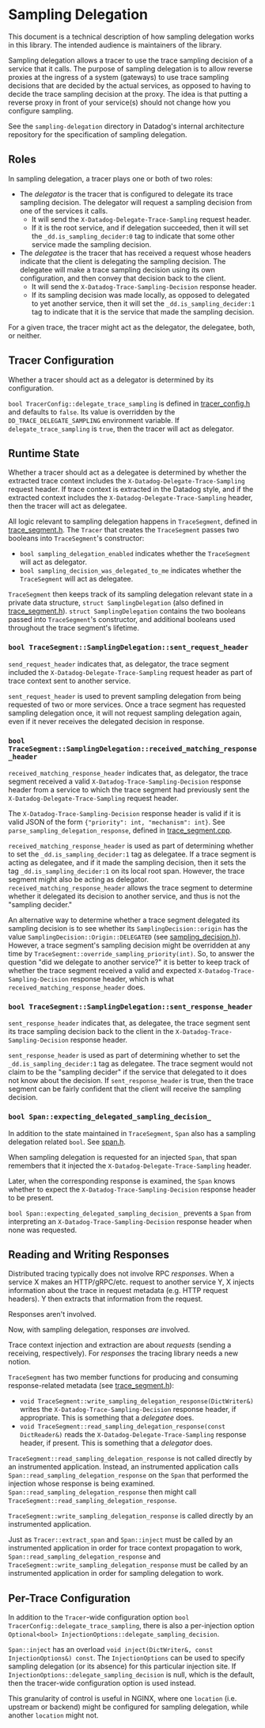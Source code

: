 # Sampling Delegation
This document is a technical description of how sampling delegation works in
this library. The intended audience is maintainers of the library.

Sampling delegation allows a tracer to use the trace sampling decision of a
service that it calls. The purpose of sampling delegation is to allow reverse
proxies at the ingress of a system (gateways) to use trace sampling decisions
that are decided by the actual services, as opposed to having to decide the
trace sampling decision at the proxy.  The idea is that putting a reverse proxy
in front of your service(s) should not change how you configure sampling.

See the `sampling-delegation` directory in Datadog's internal architecture
repository for the specification of sampling delegation.

## Roles
In sampling delegation, a tracer plays one or both of two roles:

- The _delegator_ is the tracer that is configured to delegate its trace
  sampling decision.  The delegator will request a sampling decision from one of
  the services it calls.
  - It will send the `X-Datadog-Delegate-Trace-Sampling` request header.
  - If it is the root service, and if delegation succeeded, then it will set the
    `_dd.is_sampling_decider:0` tag to indicate that some other service made the
    sampling decision.
- The _delegatee_ is the tracer that has received a request whose headers
  indicate that the client is delegating the sampling decision.  The delegatee
  will make a trace sampling decision using its own configuration, and then
  convey that decision back to the client.
  - It will send the `X-Datadog-Trace-Sampling-Decision` response header.
  - If its sampling decision was made locally, as opposed to delegated to yet
    another service, then it will set the `_dd.is_sampling_decider:1` tag to
    indicate that it is the service that made the sampling decision.

For a given trace, the tracer might act as the delegator, the delegatee, both,
or neither.

## Tracer Configuration
Whether a tracer should act as a delegator is determined by its configuration.

`bool TracerConfig::delegate_trace_sampling` is defined in [tracer_config.h][1]
and defaults to `false`.  Its value is overridden by the
`DD_TRACE_DELEGATE_SAMPLING` environment variable.  If `delegate_trace_sampling`
is `true`, then the tracer will act as delegator.

## Runtime State
Whether a tracer should act as a delegatee is determined by whether the
extracted trace context includes the `X-Datadog-Delegate-Trace-Sampling` request
header.  If trace context is extracted in the Datadog style, and if the
extracted context includes the `X-Datadog-Delegate-Trace-Sampling` header, then
the tracer will act as delegatee.

All logic relevant to sampling delegation happens in `TraceSegment`, defined in
[trace_segment.h][2]. The `Tracer` that creates the `TraceSegment` passes
two booleans into `TraceSegment`'s constructor:

- `bool sampling_delegation_enabled` indicates whether the `TraceSegment` will
  act as delegator.
- `bool sampling_decision_was_delegated_to_me` indicates whether the
  `TraceSegment` will act as delegatee.

`TraceSegment` then keeps track of its sampling delegation relevant state in a
private data structure, `struct SamplingDelegation` (also defined in
[trace_segment.h][2]).  `struct SamplingDelegation` contains the two booleans
passed into `TraceSegment`'s constructor, and additional booleans used
throughout the trace segment's lifetime.

### `bool TraceSegment::SamplingDelegation::sent_request_header`
`send_request_header` indicates that, as delegator, the trace segment included
the `X-Datadog-Delegate-Trace-Sampling` request header as part of trace context
sent to another service.

`sent_request_header` is used to prevent sampling delegation from being
requested of two or more services.  Once a trace segment has requested sampling
delegation once, it will not request sampling delegation again, even if it never
receives the delegated decision in response.

### `bool TraceSegment::SamplingDelegation::received_matching_response_header`
`received_matching_response_header` indicates that, as delegator, the trace
segment received a valid `X-Datadog-Trace-Sampling-Decision` response header
from a service to which the trace segment had previously sent the
`X-Datadog-Delegate-Trace-Sampling` request header.

The `X-Datadog-Trace-Sampling-Decision` response header is valid if it is valid
JSON of the form `{"priority": int, "mechanism": int}`.  See
`parse_sampling_delegation_response`, defined in [trace_segment.cpp][3].

`received_matching_response_header` is used as part of determining whether to
set the `_dd.is_sampling_decider:1` tag as delegatee.  If a trace segment is
acting as delegatee, and if it made the sampling decision, then it sets the tag
`_dd.is_sampling_decider:1` on its local root span.  However, the trace segment
might also be acting as delegator.  `received_matching_response_header` allows
the trace segment to determine whether it delegated its decision to another
service, and thus is not the "sampling decider."

An alternative way to determine whether a trace segment delegated its sampling
decision is to see whether its `SamplingDecision::origin` has the value
`SamplingDecision::Origin::DELEGATED` (see [sampling_decision.h][4]).  However,
a trace segment's sampling decision might be overridden at any time by
`TraceSegment::override_sampling_priority(int)`.  So, to answer the question
"did we delegate to another service?" it is better to keep track of whether the
trace segment received a valid and expected `X-Datadog-Trace-Sampling-Decision`
response header, which is what `received_matching_response_header` does.

### `bool TraceSegment::SamplingDelegation::sent_response_header`
`sent_response_header` indicates that, as delegatee, the trace segment sent its trace sampling
decision back to the client in the `X-Datadog-Trace-Sampling-Decision` response
header.

`sent_response_header` is used as part of determining whether to set the
`_dd.is_sampling_decider:1` tag as delegatee. The trace segment would not claim
to be the "sampling decider" if the service that delegated to it does not know
about the decision. If `sent_response_header` is true, then the trace segment
can be fairly confident that the client will receive the sampling decision.

### `bool Span::expecting_delegated_sampling_decision_`
In addition to the state maintained in `TraceSegment`, `Span` also has a
sampling delegation related `bool`.  See [span.h][5].

When sampling delegation is requested for an injected `Span`, that span
remembers that it injected the `X-Datadog-Delegate-Trace-Sampling` header.

Later, when the corresponding response is examined, the `Span` knows whether to
expect the `X-Datadog-Trace-Sampling-Decision` response header to be present.

`bool Span::expecting_delegated_sampling_decision_` prevents a `Span` from
interpreting an `X-Datadog-Trace-Sampling-Decision` response header when none
was requested.

## Reading and Writing Responses
Distributed tracing typically does not involve RPC _responses_.  When a service
X makes an HTTP/gRPC/etc. request to another service Y, X injects information
about the trace in request metadata (e.g. HTTP request headers).  Y then
extracts that information from the request.

Responses aren't involved.

Now, with sampling delegation, responses _are_ involved.

Trace context injection and extraction are about _requests_ (sending a receiving,
respectively).  For _responses_ the tracing library needs a new notion.

`TraceSegment` has two member functions for producing and consuming
response-related metadata (see [trace_segment.h][2]):

- `void TraceSegment::write_sampling_delegation_response(DictWriter&)` writes
  the `X-Datadog-Trace-Sampling-Decision` response header, if appropriate. This
  is something that a _delegatee_ does.
- `void TraceSegment::read_sampling_delegation_response(const DictReader&)`
  reads the `X-Datadog-Delegate-Trace-Sampling` response header, if present.
  This is something that a _delegator_ does.

`TraceSegment::read_sampling_delegation_response` is not called directly by an
instrumented application.
Instead, an instrumented application calls
`Span::read_sampling_delegation_response` on the `Span` that performed the
injection whose response is being examined.
`Span::read_sampling_delegation_response` then might call
`TraceSegment::read_sampling_delegation_response`.

`TraceSegment::write_sampling_delegation_response` is called directly by an
instrumented application.

Just as `Tracer::extract_span` and `Span::inject` must be called by an
instrumented application in order for trace context propagation to work,
`Span::read_sampling_delegation_response` and
`TraceSegment::write_sampling_delegation_response` must be called by an
instrumented application in order for sampling delegation to work.

## Per-Trace Configuration
In addition to the `Tracer`-wide configuration option `bool
TracerConfig::delegate_trace_sampling`, there is also a per-injection option
`Optional<bool> InjectionOptions::delegate_sampling_decision`.

`Span::inject` has an overload
`void inject(DictWriter&, const InjectionOptions&) const`.  The
`InjectionOptions` can be used to specify sampling delegation (or its absence)
for this particular injection site.  If
`InjectionOptions::delegate_sampling_decision` is null, which is the default,
then the tracer-wide configuration option is used instead.

This granularity of control is useful in NGINX, where one `location` (i.e.
upstream or backend) might be configured for sampling delegation, while another
`location` might not.

[1]: ../include/datadog/tracer_config.h
[2]: ../include/datadog/trace_segment.h
[3]: ../src/datadog/trace_segment.cpp
[4]: ../include/datadog/sampling_decision.h
[5]: ../include/datadog/sampling_decision.h
